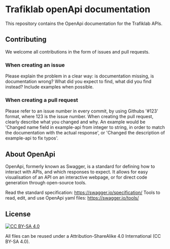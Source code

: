 # Trafiklab openApi documentation
This repository contains the OpenApi documentation for the Trafiklab APIs.

## Contributing
We welcome all contributions in the form of issues and pull requests.

### When creating an issue
Please explain the problem in a clear way: is documentation missing, is documentation wrong? What did you expect to find, what did you find instead? Include examples when possible.

### When creating a pull request
Please refer to an issue number in every commit, by using Githubs '#123' format, where 123 is the issue number. When creating the pull request, clearly describe what you changed and why. An example would be 'Changed name field in example-api from integer to string, in order to match the documentation with the actual response', or 'Changed the description of example-api to fix typos'.

## About OpenApi
OpenApi, formerly known as Swagger, is a standard for defining how to interact with APIs, and which responses to expect. It allows for easy visualisation of an API on an interactive webpage, or for direct code generation through open-source tools.

Read the standard specification: https://swagger.io/specification/
Tools to read, edit, and use OpenApi yaml files: https://swagger.io/tools/

## License
[![CC BY-SA 4.0](https://licensebuttons.net/l/by-sa/4.0/88x31.png)](https://creativecommons.org/licenses/by-sa/4.0/)

All files can be reused under a Attribution-ShareAlike 4.0 International (CC BY-SA 4.0).